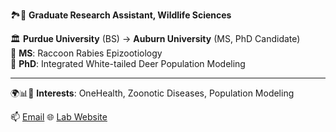 🏞️🔬 **Graduate Research Assistant, Wildlife Sciences** 

🏛️ **Purdue University** (BS) → **Auburn University** (MS, PhD Candidate)  
🦠 **MS**: Raccoon Rabies Epizootiology  
🦌 **PhD**: Integrated White-tailed Deer Population Modeling  

---

🌍📊🌿 **Interests**: OneHealth, Zoonotic Diseases, Population Modeling 

📫 [Email](mailto:rdt0029@auburn.edu)  🌐 [Lab Website](https://valentelab.auburn.edu/)  



